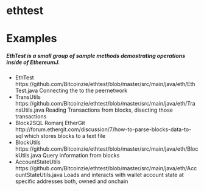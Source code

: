# ethtest
<h1>Examples</h1>
<h5>EthTest is a small group of sample methods demostrating operations inside of EthereumJ.</h5>
<ul>
<li>EthTest https://github.com/Bitcoinzie/ethtest/blob/master/src/main/java/eth/EthTest.java Connecting the to the peernetwork</li> 
<li>TransUtils https://github.com/Bitcoinzie/ethtest/blob/master/src/main/java/eth/TransUtils.java Reading Transactions from blocks, disecting those transactions</li>
<li>Block2SQL Romanj EtherGit http://forum.ethergit.com/discussion/7/how-to-parse-blocks-data-to-sql which stores blocks to a text file</li>
<li>BlockUtils https://github.com/Bitcoinzie/ethtest/blob/master/src/main/java/eth/BlockUtils.java Query information from blocks</li>
<li>AccountStateUtils https://github.com/Bitcoinzie/ethtest/blob/master/src/main/java/eth/AccountStateUtils.java Loads and interacts with wallet account state at specific addresses both, owned and onchain</li>
</ul>  
